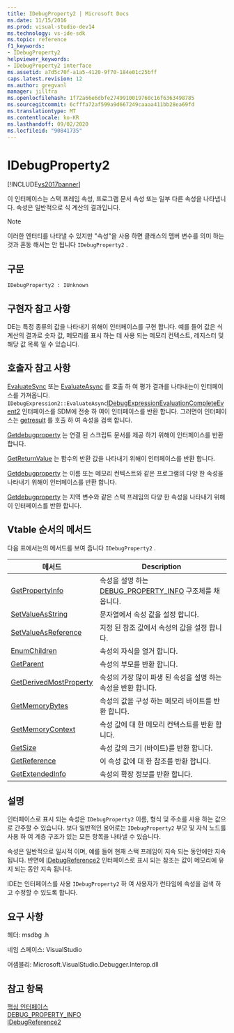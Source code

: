 ```yaml
---
title: IDebugProperty2 | Microsoft Docs
ms.date: 11/15/2016
ms.prod: visual-studio-dev14
ms.technology: vs-ide-sdk
ms.topic: reference
f1_keywords:
- IDebugProperty2
helpviewer_keywords:
- IDebugProperty2 interface
ms.assetid: a7d5c70f-a1a5-4120-9f70-184e01c25bff
caps.latest.revision: 12
ms.author: gregvanl
manager: jillfra
ms.openlocfilehash: 1f72a66e6dbfe2749910019760c16f6363498785
ms.sourcegitcommit: 6cfffa72af599a9d667249caaaa411bb28ea69fd
ms.translationtype: MT
ms.contentlocale: ko-KR
ms.lasthandoff: 09/02/2020
ms.locfileid: "90841735"
---
```

# <a name="idebugproperty2"></a>IDebugProperty2
[!INCLUDE[vs2017banner](../../../includes/vs2017banner.md)]

이 인터페이스는 스택 프레임 속성, 프로그램 문서 속성 또는 일부 다른 속성을 나타냅니다. 속성은 일반적으로 식 계산의 결과입니다.  
  
> [!NOTE]
> 이러한 엔터티를 나타낼 수 있지만 "속성"을 사용 하면 클래스의 멤버 변수를 의미 하는 것과 혼동 해서는 안 됩니다 `IDebugProperty2` .  
  
## <a name="syntax"></a>구문  
  
```  
IDebugProperty2 : IUnknown  
```  
  
## <a name="notes-for-implementers"></a>구현자 참고 사항  
 DE는 특정 종류의 값을 나타내기 위해이 인터페이스를 구현 합니다. 예를 들어 값은 식 계산의 결과로 숫자 값, 메모리를 표시 하는 데 사용 되는 메모리 컨텍스트, 레지스터 및 해당 값 목록 일 수 있습니다.  
  
## <a name="notes-for-callers"></a>호출자 참고 사항  
 [EvaluateSync](../../../extensibility/debugger/reference/idebugexpression2-evaluatesync.md) 또는 [EvaluateAsync](../../../extensibility/debugger/reference/idebugexpression2-evaluateasync.md) 를 호출 하 여 평가 결과를 나타내는이 인터페이스를 가져옵니다. `IDebugExpression2::EvaluateAsync`[IDebugExpressionEvaluationCompleteEvent2](../../../extensibility/debugger/reference/idebugexpressionevaluationcompleteevent2.md) 인터페이스를 SDM에 전송 하 여이 인터페이스를 반환 합니다. 그러면이 인터페이스는 [getresult](../../../extensibility/debugger/reference/idebugexpressionevaluationcompleteevent2-getresult.md) 를 호출 하 여 속성을 검색 합니다.  
  
 [Getdebugproperty](../../../extensibility/debugger/reference/idebugpropertycreateevent2-getdebugproperty.md) 는 연결 된 스크립트 문서를 제공 하기 위해이 인터페이스를 반환 합니다.  
  
 [GetReturnValue](../../../extensibility/debugger/reference/idebugreturnvalueevent2-getreturnvalue.md) 는 함수의 반환 값을 나타내기 위해이 인터페이스를 반환 합니다.  
  
 [Getdebugproperty](../../../extensibility/debugger/reference/idebugprogram2-getdebugproperty.md) 는 이름 또는 메모리 컨텍스트와 같은 프로그램의 다양 한 속성을 나타내기 위해이 인터페이스를 반환 합니다.  
  
 [Getdebugproperty](../../../extensibility/debugger/reference/idebugstackframe2-getdebugproperty.md) 는 지역 변수와 같은 스택 프레임의 다양 한 속성을 나타내기 위해이 인터페이스를 반환 합니다.  
  
## <a name="methods-in-vtable-order"></a>Vtable 순서의 메서드  
 다음 표에서는의 메서드를 보여 줍니다 `IDebugProperty2` .  
  
|메서드|Description|  
|------------|-----------------|  
|[GetPropertyInfo](../../../extensibility/debugger/reference/idebugproperty2-getpropertyinfo.md)|속성을 설명 하는 [DEBUG_PROPERTY_INFO](../../../extensibility/debugger/reference/debug-property-info.md) 구조체를 채웁니다.|  
|[SetValueAsString](../../../extensibility/debugger/reference/idebugproperty2-setvalueasstring.md)|문자열에서 속성 값을 설정 합니다.|  
|[SetValueAsReference](../../../extensibility/debugger/reference/idebugproperty2-setvalueasreference.md)|지정 된 참조 값에서 속성의 값을 설정 합니다.|  
|[EnumChildren](../../../extensibility/debugger/reference/idebugproperty2-enumchildren.md)|속성의 자식을 열거 합니다.|  
|[GetParent](../../../extensibility/debugger/reference/idebugproperty2-getparent.md)|속성의 부모를 반환 합니다.|  
|[GetDerivedMostProperty](../../../extensibility/debugger/reference/idebugproperty2-getderivedmostproperty.md)|속성의 가장 많이 파생 된 속성을 설명 하는 속성을 반환 합니다.|  
|[GetMemoryBytes](../../../extensibility/debugger/reference/idebugproperty2-getmemorybytes.md)|속성의 값을 구성 하는 메모리 바이트를 반환 합니다.|  
|[GetMemoryContext](../../../extensibility/debugger/reference/idebugproperty2-getmemorycontext.md)|속성 값에 대 한 메모리 컨텍스트를 반환 합니다.|  
|[GetSize](../../../extensibility/debugger/reference/idebugproperty2-getsize.md)|속성 값의 크기 (바이트)를 반환 합니다.|  
|[GetReference](../../../extensibility/debugger/reference/idebugproperty2-getreference.md)|이 속성 값에 대 한 참조를 반환 합니다.|  
|[GetExtendedInfo](../../../extensibility/debugger/reference/idebugproperty2-getextendedinfo.md)|속성의 확장 정보를 반환 합니다.|  
  
## <a name="remarks"></a>설명  
 인터페이스로 표시 되는 속성은 `IDebugProperty2` 이름, 형식 및 주소를 사용 하는 값으로 간주할 수 있습니다. 보다 일반적인 용어로는 `IDebugProperty2` 부모 및 자식 노드를 사용 하 여 계층 구조가 있는 모든 항목을 나타낼 수 있습니다.  
  
 속성은 일반적으로 일시적 이며, 예를 들어 현재 스택 프레임이 지속 되는 동안에만 지속 됩니다. 반면에 [IDebugReference2](../../../extensibility/debugger/reference/idebugreference2.md) 인터페이스로 표시 되는 참조는 값이 메모리에 유지 되는 동안 지속 됩니다.  
  
 IDE는 인터페이스를 사용 `IDebugProperty2` 하 여 사용자가 런타임에 속성을 검색 하 고 수정할 수 있도록 합니다.  
  
## <a name="requirements"></a>요구 사항  
 헤더: msdbg .h  
  
 네임 스페이스: VisualStudio  
  
 어셈블리: Microsoft.VisualStudio.Debugger.Interop.dll  
  
## <a name="see-also"></a>참고 항목  
 [핵심 인터페이스](../../../extensibility/debugger/reference/core-interfaces.md)   
 [DEBUG_PROPERTY_INFO](../../../extensibility/debugger/reference/debug-property-info.md)   
 [IDebugReference2](../../../extensibility/debugger/reference/idebugreference2.md)
